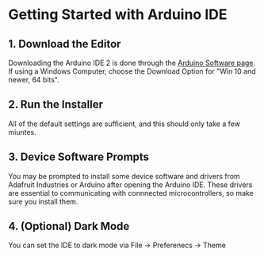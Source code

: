 # Getting Started with Arduino IDE

## 1. Download the Editor 

Downloading the Arduino IDE 2 is done through the [Arduino Software page](https://www.arduino.cc/en/software).
If using a Windows Computer, choose the Download Option for "Win 10 and newer, 64 bits".

## 2. Run the Installer
All of the default settings are sufficient, and this should only take a few miuntes.

## 3. Device Software Prompts
You may be prompted to install some device software and drivers from Adafruit Industries or Arduino after opening the Arduino IDE. These drivers are essential to communicating with connnected microcontrollers, so make sure you install them. 

## 4. (Optional) Dark Mode
You can set the IDE to dark mode via File -> Preferenecs -> Theme

